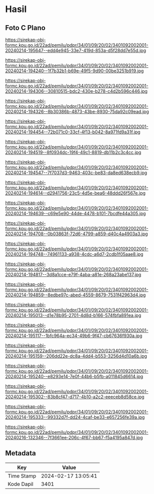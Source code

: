 # Hasil

## Foto C Plano

https://sirekap-obj-formc.kpu.go.id/22ad/pemilu/pdpr/34/01/09/20/02/3401092002001-20240214-195647--edd4e945-33e7-419d-853a-d5f28dd7e55d.jpg

https://sirekap-obj-formc.kpu.go.id/22ad/pemilu/pdpr/34/01/09/20/02/3401092002001-20240214-194240--1f7b32b1-b69e-49f5-9d90-00be3251b919.jpg

https://sirekap-obj-formc.kpu.go.id/22ad/pemilu/pdpr/34/01/09/20/02/3401092002001-20240214-194306--30810515-bdc2-430e-b278-c4d2b596c446.jpg

https://sirekap-obj-formc.kpu.go.id/22ad/pemilu/pdpr/34/01/09/20/02/3401092002001-20240214-194326--8b30386b-4873-43be-8930-75da92c09ead.jpg

https://sirekap-obj-formc.kpu.go.id/22ad/pemilu/pdpr/34/01/09/20/02/3401092002001-20240214-194454--72b071c0-33cf-4f13-b042-8a971fd9a31f.jpg

https://sirekap-obj-formc.kpu.go.id/22ad/pemilu/pdpr/34/01/09/20/02/3401092002001-20240214-194519--8f0934dc-19f4-49c1-8819-db11b2c3c4cc.jpg

https://sirekap-obj-formc.kpu.go.id/22ad/pemilu/pdpr/34/01/09/20/02/3401092002001-20240214-194547--7f7037d3-9463-403c-be83-da8ed638ecb9.jpg

https://sirekap-obj-formc.kpu.go.id/22ad/pemilu/pdpr/34/01/09/20/02/3401092002001-20240214-194614--d2941756-23c5-4d5e-bea6-48ddd26f567e.jpg

https://sirekap-obj-formc.kpu.go.id/22ad/pemilu/pdpr/34/01/09/20/02/3401092002001-20240214-194639--c69e5e90-44de-4478-b101-7bcdfe44a305.jpg

https://sirekap-obj-formc.kpu.go.id/22ad/pemilu/pdpr/34/01/09/20/02/3401092002001-20240214-194708--0b03863f-72d6-4799-a859-d40c4a4903a3.jpg

https://sirekap-obj-formc.kpu.go.id/22ad/pemilu/pdpr/34/01/09/20/02/3401092002001-20240214-194748--74961133-a938-4cdc-a6d7-2cdb1f05aae8.jpg

https://sirekap-obj-formc.kpu.go.id/22ad/pemilu/pdpr/34/01/09/20/02/3401092002001-20240214-194817--3d8a1cce-e79f-4aba-a81e-268a23abe137.jpg

https://sirekap-obj-formc.kpu.go.id/22ad/pemilu/pdpr/34/01/09/20/02/3401092002001-20240214-194859--8edbe97c-abed-4559-8679-7531f42963d4.jpg

https://sirekap-obj-formc.kpu.go.id/22ad/pemilu/pdpr/34/01/09/20/02/3401092002001-20240214-195013--d1e78b95-2701-4d8d-b166-574fbfa891ea.jpg

https://sirekap-obj-formc.kpu.go.id/22ad/pemilu/pdpr/34/01/09/20/02/3401092002001-20240214-195117--1bfc964a-ec34-49b6-9f47-cb67636f930a.jpg

https://sirekap-obj-formc.kpu.go.id/22ad/pemilu/pdpr/34/01/09/20/02/3401092002001-20240214-195159--206dd22e-dc8a-4dd4-b553-3256d4d10a6b.jpg

https://sirekap-obj-formc.kpu.go.id/22ad/pemilu/pdpr/34/01/09/20/02/3401092002001-20240214-195240--e8293e14-7e0f-44b6-b5fb-a011845d6614.jpg

https://sirekap-obj-formc.kpu.go.id/22ad/pemilu/pdpr/34/01/09/20/02/3401092002001-20240214-195302--83b8cf47-d717-4b10-a2c2-eeeceb8d58ce.jpg

https://sirekap-obj-formc.kpu.go.id/22ad/pemilu/pdpr/34/01/09/20/02/3401092002001-20240214-195333--99332d7f-dd24-4caf-be33-e657256fe39a.jpg

https://sirekap-obj-formc.kpu.go.id/22ad/pemilu/pdpr/34/01/09/20/02/3401092002001-20240216-132346--7f3661ee-206c-4f67-bb67-f5a4195a847d.jpg


## Metadata

| Key        | Value               |
| ---------- | ------------------- |
| Time Stamp | 2024-02-17 13:05:41 |
| Kode Dapil | 3401                |



